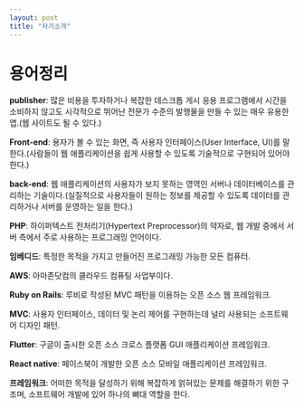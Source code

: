 ```yaml
---
layout: post
title: "자기소개"
---
```


# 용어정리

**publisher**: 많은 비용을 투자하거나 복잡한 데스크톱 게시 응용 프로그램에서 시간을 소비하지 않고도 시각적으로 뛰어난 전문가 수준의 발행물을 만들 수 있는 매우 유용한 앱.(웹 사이트도 될 수 있다.)

**Front-end**: 용자가 볼 수 있는 화면, 즉 사용자 인터페이스(User Interface, UI)를 말한다.(사람들이 웹 애플리케이션을 쉽게 사용할 수 있도록 기술적으로 구현되어 있어야 한다.)

**back-end**: 웹 애플리케이션의 사용자가 보지 못하는 영역인 서버나 데이터베이스를 관리하는 기술이다.(실질적으로 사용자들이 원하는 정보를 제공할 수 있도록 데이터를 관리하거나 서버를 운영하는 일을 한다.)

**PHP**: 하이퍼텍스트 전처리기(Hypertext Preprocessor)의 약자로, 웹 개발 중에서 서버 측에서 주로 사용하는 프로그래밍 언어이다.

**임베디드**: 특정한 목적을 가지고 만들어진 프로그래밍 가능한 모든 컴퓨터.

**AWS**: 아마존닷컴의 클라우드 컴퓨팅 사업부이다.

**Ruby on Rails**: 루비로 작성된 MVC 패턴을 이용하는 오픈 소스 웹 프레임워크.

**MVC**: 사용자 인터페이스, 데이터 및 논리 제어를 구현하는데 널리 사용되는 소프트웨어 디자인 패턴.

**Flutter**: 구글이 출시한 오픈 소스 크로스 플랫폼 GUI 애플리케이션 프레임워크.

**React native**: 페이스북이 개발한 오픈 소스 모바일 애플리케이션 프레임워크.

**프레임워크**: 어떠한 목적을 달성하기 위해 복잡하게 얽혀있는 문제를 해결하기 위한 구조며, 소프트웨어 개발에 있어 하나의 뼈대 역할을 한다.
